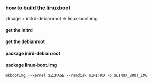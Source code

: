 ### how to build the linuxboot ###
zImage + initrd-debianroot => linux-boot.img
#### get the initrd ####
#### get the debianroot ####
#### package inird-debianroot ####
#### package linux-boot.img ####
    mkbootimg --kernel $ZIMAGE --ramdisk $INITRD -o $LINUX_BOOT_IMG

